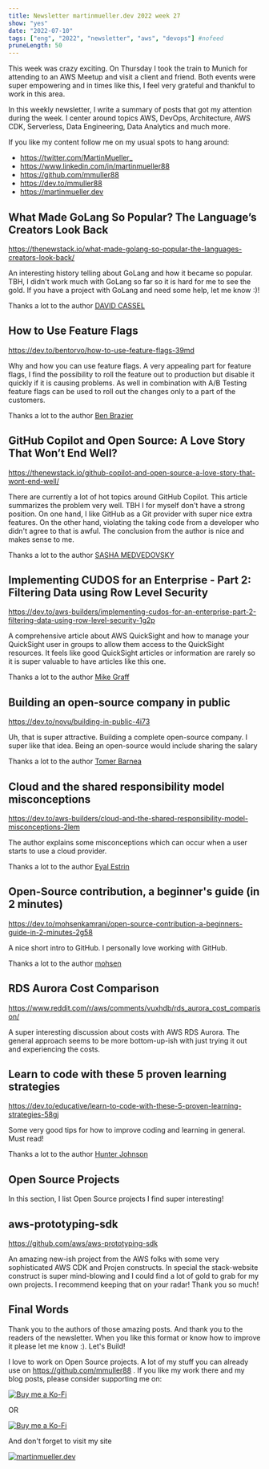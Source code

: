 ```yaml
---
title: Newsletter martinmueller.dev 2022 week 27
show: "yes"
date: "2022-07-10"
tags: ["eng", "2022", "newsletter", "aws", "devops"] #nofeed
pruneLength: 50
---
```


This week was crazy exciting. On Thursday I took the train to Munich for attending to an AWS Meetup and visit a client and friend. Both events were super empowering and in times like this, I feel very grateful and thankful to work in this area.

In this weekly newsletter, I write a summary of posts that got my attention during the week. I center around topics AWS, DevOps, Architecture, AWS CDK, Serverless, Data Engineering, Data Analytics and much more.

If you like my content follow me on my usual spots to hang around:

- <https://twitter.com/MartinMueller_>
- <https://www.linkedin.com/in/martinmueller88>
- <https://github.com/mmuller88>
- <https://dev.to/mmuller88>
- <https://martinmueller.dev>

## What Made GoLang So Popular? The Language’s Creators Look Back

<https://thenewstack.io/what-made-golang-so-popular-the-languages-creators-look-back/>

An interesting history telling about GoLang and how it became so popular. TBH, I didn't work much with GoLang so far so it is hard for me to see the gold. If you have a project with GoLang and need some help, let me know :)!

Thanks a lot to the author [DAVID CASSEL](https://thenewstack.io/author/destiny/)

## How to Use Feature Flags

<https://dev.to/bentorvo/how-to-use-feature-flags-39md>

Why and how you can use feature flags. A very appealing part for feature flags, I find the possibility to roll the feature out to production but disable it quickly if it is causing problems. As well in combination with A/B Testing feature flags can be used to roll out the changes only to a part of the customers.

Thanks a lot to the author [Ben Brazier](https://dev.to/bentorvo)

## GitHub Copilot and Open Source: A Love Story That Won’t End Well?

<https://thenewstack.io/github-copilot-and-open-source-a-love-story-that-wont-end-well/>

There are currently a lot of hot topics around GitHub Copilot. This article summarizes the problem very well. TBH I for myself don't have a strong position. On one hand, I like GitHub as a Git provider with super nice extra features. On the other hand, violating the taking code from a developer who didn't agree to that is awful. The conclusion from the author is nice and makes sense to me.

Thanks a lot to the author [SASHA MEDVEDOVSKY](https://thenewstack.io/author/sasha-medvedovsky/)

## Implementing CUDOS for an Enterprise - Part 2: Filtering Data using Row Level Security

<https://dev.to/aws-builders/implementing-cudos-for-an-enterprise-part-2-filtering-data-using-row-level-security-1g2p>

A comprehensive article about AWS QuickSight and how to manage your QuickSight user in groups to allow them access to the QuickSight resources. It feels like good QuickSight articles or information are rarely so it is super valuable to have articles like this one.

Thanks a lot to the author [Mike Graff](https://dev.to/michaelegraff)

## Building an open-source company in public

<https://dev.to/novu/building-in-public-4i73>

Uh, that is super attractive. Building a complete open-source company. I super like that idea. Being an open-source would include sharing the salary

Thanks a lot to the author [Tomer Barnea](https://dev.to/combarnea)

## Cloud and the shared responsibility model misconceptions

<https://dev.to/aws-builders/cloud-and-the-shared-responsibility-model-misconceptions-2lem>

The author explains some misconceptions which can occur when a user starts to use a cloud provider.

Thanks a lot to the author [Eyal Estrin](https://dev.to/eyalestrin)

## Open-Source contribution, a beginner's guide (in 2 minutes)

<https://dev.to/mohsenkamrani/open-source-contribution-a-beginners-guide-in-2-minutes-2g58>

A nice short intro to GitHub. I personally love working with GitHub.

Thanks a lot to the author [mohsen](https://dev.to/mohsenkamrani)

## RDS Aurora Cost Comparison

<https://www.reddit.com/r/aws/comments/vuxhdb/rds_aurora_cost_comparison/>

A super interesting discussion about costs with AWS RDS Aurora. The general approach seems to be more bottom-up-ish with just trying it out and experiencing the costs.

## Learn to code with these 5 proven learning strategies

<https://dev.to/educative/learn-to-code-with-these-5-proven-learning-strategies-58gj>

Some very good tips for how to improve coding and learning in general. Must read!

Thanks a lot to the author [Hunter Johnson](https://dev.to/huntereducative)

## Open Source Projects

In this section, I list Open Source projects I find super interesting!

## aws-prototyping-sdk

<https://github.com/aws/aws-prototyping-sdk>

An amazing new-ish project from the AWS folks with some very sophisticated AWS CDK and Projen constructs. In special the stack-website construct is super mind-blowing and I could find a lot of gold to grab for my own projects. I recommend keeping that on your radar! Thank you so much!

## Final Words

Thank you to the authors of those amazing posts. And thank you to the readers of the newsletter. When you like this format or know how to improve it please let me know :). Let's Build!

I love to work on Open Source projects. A lot of my stuff you can already use on <https://github.com/mmuller88> . If you like my work there and my blog posts, please consider supporting me on:

[![Buy me a Ko-Fi](https://storage.ko-fi.com/cdn/useruploads/png_d554a01f-60f0-4969-94d1-7b69f3e28c2fcover.jpg?v=69a332f2-b808-4369-8ba3-dae0d1100dd4)](https://ko-fi.com/T6T1BR59W)

OR

[![Buy me a Ko-Fi](https://theastrologypodcast.com/wp-content/uploads/2015/06/become-my-patron-05.jpg)](https://www.patreon.com/bePatron?u=29010217)

And don't forget to visit my site

[![martinmueller.dev](https://martinmueller.dev/static/84caa5292a6d0c37c48ae280d04b5fa6/a7715/joint.jpg)](https://martinmueller.dev/resume)

